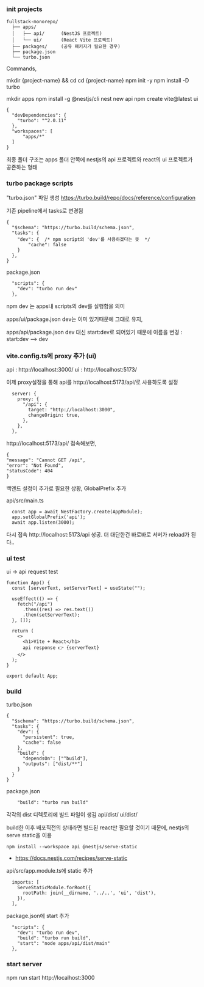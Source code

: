 ### init projects

```
fullstack-monorepo/
  ├── apps/
  │   ├── api/      (NestJS 프로젝트)
  │   └── ui/       (React Vite 프로젝트)
  ├── packages/     (공유 패키지가 필요한 경우)
  ├── package.json
  └── turbo.json
```

Commands,

mkdir {project-name} && cd cd {project-name}
npm init -y
npm install -D turbo

mkdir apps
npm install -g @nestjs/cli
nest new api
npm create vite@latest ui

```
{
  "devDependencies": {
    "turbo": "^2.0.11"
  },
  "workspaces": [
      "apps/*"
  ]
}
```

최종 폴더 구조는 apps 폴더 안쪽에 nestjs의 api 프로젝트와 react의 ui 프로젝트가 공존하는 형태

### turbo package scripts

"turbo.json" 파일 생성 https://turbo.build/repo/docs/reference/configuration

기존 pipeline에서 tasks로 변경됨

```
{
  "$schema": "https://turbo.build/schema.json",
  "tasks": {
    "dev": {  /* npm script의 'dev'를 사용하겠다는 뜻  */
        "cache": false
    }
  },
}
```

package.json

```
  "scripts": {
    "dev": "turbo run dev"
  },
```

npm dev 는
apps내 scripts의 dev를 실행함을 의미

apps/ui/package.json
dev는 이미 있기때문에 그대로 유지,

apps/api/package.json
dev 대신 start:dev로 되어있기 때문에 이름을 변경 : start:dev --> dev

### vite.config.ts에 proxy 추가 (ui)

api : http://localhost:3000/
ui : http://localhost:5173/

이제 proxy설정을 통해 api를 http://localhost:5173/api/로 사용하도록 설정

```
  server: {
    proxy: {
      "/api": {
        target: "http://localhost:3000",
        changeOrigin: true,
      },
    },
  },
```

http://localhost:5173/api/ 접속해보면,

```
{
"message": "Cannot GET /api",
"error": "Not Found",
"statusCode": 404
}
```

백엔드 설정이 추가로 필요한 상황, GlobalPrefix 추가

api/src/main.ts

```
  const app = await NestFactory.create(AppModule);
  app.setGlobalPrefix('api');
  await app.listen(3000);
```

다시 접속 http://localhost:5173/api 성공.
더 대단한건 바로바로 서버가 reload가 된다..

### ui test

ui -> api request test

```
function App() {
  const [serverText, setServerText] = useState("");

  useEffect(() => {
    fetch("/api")
      .then((res) => res.text())
      .then(setServerText);
  }, []);

  return (
    <>
      <h1>Vite + React</h1>
      api response 👉 {serverText}
    </>
  );
}

export default App;
```

### build

turbo.json

```
{
  "$schema": "https://turbo.build/schema.json",
  "tasks": {
    "dev": {
      "persistent": true,
      "cache": false
    },
    "build": {
      "dependsOn": ["^build"],
      "outputs": ["dist/**"]
    }
  }
}

```

package.json

```
    "build": "turbo run build"
```

각각의 dist 디렉토리에 빌드 파일이 생김
api/dist/
ui/dist/

build한 이후 배포직전의 상태라면 빌드된 react만 필요할 것이기 때문에, nestjs의 serve static을 이용

```
npm install --workspace api @nestjs/serve-static
```

- https://docs.nestjs.com/recipes/serve-static

api/src/app.module.ts에 static 추가

```
  imports: [
    ServeStaticModule.forRoot({
      rootPath: join(__dirname, '../..', 'ui', 'dist'),
    }),
  ],
```

package.json에 start 추가

```
  "scripts": {
    "dev": "turbo run dev",
    "build": "turbo run build",
    "start": "node apps/api/dist/main"
  },
```

### start server

npm run start
http://localhost:3000
